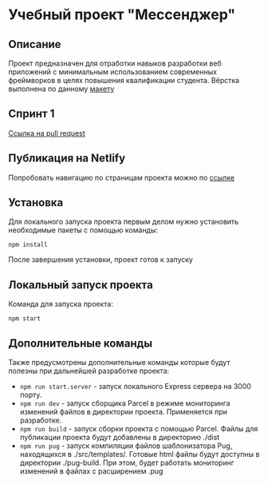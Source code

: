 # Учебный проект "Мессенджер"
## Описание
Проект предназначен для отработки навыков разработки веб приложений с минимальным использованием современных фреймворков в целях повышения квалификации студента.  Вёрстка выполнена по данному [макету](https://www.figma.com/file/jF5fFFzgGOxQeB4CmKWTiE/Chat_external_link?node-id=0%3A1)
## Спринт 1
[Ссылка на pull request]()
## Публикация на Netlify
Попробовать навигацию по страницам проекта можно по [ссылке](https://deploy--famous-kitten-f69215.netlify.app)
## Установка
Для локального запуска проекта первым делом нужно установить необходимые пакеты с помощью команды:
```
npm install
```
После завершения установки, проект готов к запуску
## Локальный запуск проекта
Команда для запуска проекта:
```
npm start
```
## Дополнительные команды
Также предусмотрены дополнительные команды которые будут полезны при дальнейшей разработке проекта:
- `npm run start.server` - запуск локального Express сервера на 3000 порту.
- `npm run dev` - запуск сборщика Parcel в режиме мониторинга изменений файлов в директории проекта. Применяется при разработке.
- `npm run build` - запуск сборки проекта с помощью Parcel. Файлы для публикации проекта будут добавлены в директорию ./dist
- `npm run pug` - запуск компиляции файлов шаблонизатора Pug, находящихся в ./src/templates/. Готовые html файлы будут доступны в директории ./pug-build. При этом, будет работать мониторинг изменений в файлах с расширением .pug
